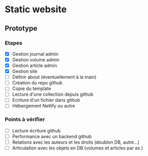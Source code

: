 # Static website

## Prototype

### Etapes

- [x] Gestion journal admin
- [x] Gestion volume admin
- [x] Gestion article admin
- [x] Gestion site
- [ ] Définir about (éventuellement à la main)
- [ ] Création du repo github
- [ ] Copie du template
- [ ] Lecture d'une collection depuis github
- [ ] Ecriture d'un fichier dans github
- [ ] Hébergement Netlify ou autre

### Points à vérifier

- [ ] Lecture écriture github
- [ ] Performance avec un backend github
- [ ] Relations avec les auteurs et les droits (doublon DB, autre...)
- [ ] Articulation avec les objets en DB (volumes et articles par ex.)
